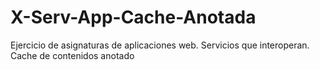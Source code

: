 # X-Serv-App-Cache-Anotada
Ejercicio de asignaturas de aplicaciones web. Servicios que interoperan. Cache de contenidos anotado
